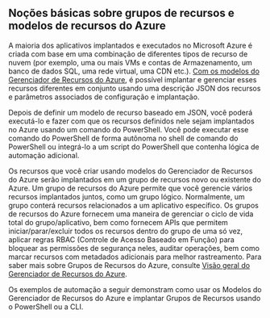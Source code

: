 ## Noções básicas sobre grupos de recursos e modelos de recursos do Azure
A maioria dos aplicativos implantados e executados no Microsoft Azure é criada com base em uma combinação de diferentes tipos de recurso de nuvem (por exemplo, uma ou mais VMs e contas de Armazenamento, um banco de dados SQL, uma rede virtual, uma CDN etc.). [Com os modelos do Gerenciador de Recursos do Azure](../articles/resource-group-authoring-templates.md), é possível implantar e gerenciar esses recursos diferentes em conjunto usando uma descrição JSON dos recursos e parâmetros associados de configuração e implantação.

Depois de definir um modelo de recurso baseado em JSON, você poderá executá-lo e fazer com que os recursos definidos nele sejam implantados no Azure usando um comando do PowerShell. Você pode executar esse comando do PowerShell de forma autônoma no shell de comando do PowerShell ou integrá-lo a um script do PowerShell que contenha lógica de automação adicional.

Os recursos que você criar usando modelos do Gerenciador de Recursos do Azure serão implantados em um grupo de recursos novo ou existente do Azure. Um grupo de recursos do Azure permite que você gerencie vários recursos implantados juntos, como um grupo lógico. Normalmente, um grupo conterá recursos relacionados a um aplicativo específico. Os grupos de recursos do Azure fornecem uma maneira de gerenciar o ciclo de vida total do grupo/aplicativo, bem como fornecem APIs que permitem iniciar/parar/excluir todos os recursos dentro do grupo de uma só vez, aplicar regras RBAC (Controle de Acesso Baseado em Função) para bloquear as permissões de segurança neles, auditar operações, bem como marcar recursos com metadados adicionais para melhor rastreamento. Para saber mais sobre Grupos de Recursos do Azure, consulte [Visão geral do Gerenciador de Recursos do Azure](https://azure.microsoft.com/documentation/articles/resource-group-overview/).

Os exemplos de automação a seguir demonstram como usar os Modelos do Gerenciador de Recursos do Azure e implantar Grupos de Recursos usando o PowerShell ou a CLI.

<!---HONumber=Oct15_HO3-->